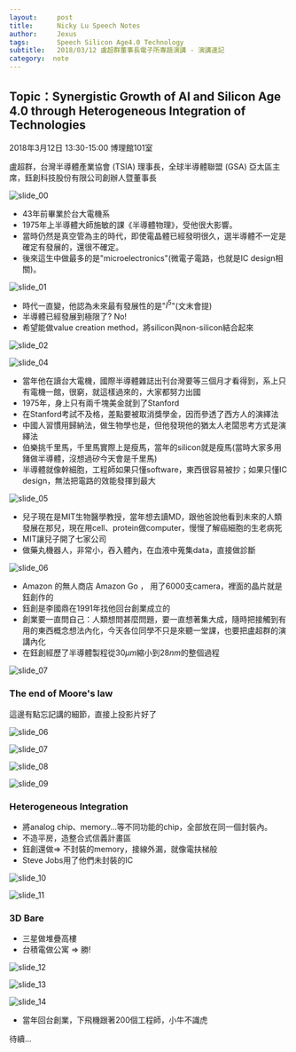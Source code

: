 ```yaml
---
layout:     post
title:      Nicky Lu Speech Notes
author:     Jexus
tags: 		Speech Silicon Age4.0 Technology
subtitle:   2018/03/12 盧超群董事長電子所專題演講 - 演講速記
category:  note
---
```


## Topic：Synergistic Growth of AI and Silicon Age 4.0 through Heterogeneous Integration of Technologies

2018年3月12日 13:30-15:00 博理館101室

盧超群，台灣半導體產業協會 (TSIA) 理事長，全球半導體聯盟 (GSA) 亞太區主席，鈺創科技股份有限公司創辦人暨董事長

![slide_00](https://i.imgur.com/c0HqGlU.jpg)

- 43年前畢業於台大電機系
- 1975年上半導體大師施敏的課《半導體物理》，受他很大影響。
- 當時仍然是真空管為主的時代，即使電晶體已經發明很久，選半導體不一定是確定有發展的，還很不確定。
- 後來這生中做最多的是"microelectronics"(微電子電路，也就是IC design相關)。

![slide_01](https://i.imgur.com/U5N35NH.jpg)

- 時代一直變，他認為未來最有發展性的是"$I^5$"(文末會提)
- 半導體已經發展到極限了? No!
- 希望能做value creation method，將silicon與non-silicon結合起來

![slide_02](https://i.imgur.com/YiLiPK2.jpg)

<!-- ![slide_03](https://i.imgur.com/s1kuVoZ.jpg) -->

![slide_04](https://i.imgur.com/UUzZXah.jpg)

- 當年他在讀台大電機，國際半導體雜誌出刊台灣要等三個月才看得到，系上只有電機一館，很窮，就這樣過來的，大家都努力出國
- 1975年，身上只有兩千塊美金就到了Stanford
- 在Stanford考試不及格，差點要被取消獎學金，因而參透了西方人的演繹法
- 中國人習慣用歸納法，做生物學也是，但他發現他的猶太人老闆思考方式是演繹法
- 伯樂挑千里馬，千里馬實際上是瘦馬，當年的silicon就是瘦馬(當時大家多用鍺做半導體，沒想過矽今天會是千里馬)
- 半導體就像幹細胞，工程師如果只懂software，東西很容易被抄；如果只懂IC design，無法把電路的效能發揮到最大

![slide_05](https://i.imgur.com/PPCNN0K.jpg)

- 兒子現在是MIT生物醫學教授，當年想去讀MD，跟他爸說他看到未來的人類發展在那兒，現在用cell、protein做computer，慢慢了解癌細胞的生老病死
- MIT讓兒子開了七家公司
- 做藥丸機器人，非常小，吞入體內，在血液中蒐集data，直接做診斷

![slide_06](https://i.imgur.com/Xvu1CY2.jpg)

- Amazon 的無人商店 Amazon Go ， 用了6000支camera，裡面的晶片就是鈺創作的
- 鈺創是李國鼎在1991年找他回台創業成立的
- 創業要一直問自己：人類想問甚麼問題，要一直想著集大成，隨時把接觸到有用的東西概念想法內化，今天各位同學不只是來聽一堂課，也要把盧超群的演講內化
- 在鈺創經歷了半導體製程從$30\mu m$縮小到$28nm$的整個過程

![slide_07](https://i.imgur.com/eLlD7c2.jpg)

### The end of Moore's law

這邊有點忘記講的細節，直接上投影片好了

![slide_06](https://i.imgur.com/Pd7Co7R.jpg)

![slide_07](https://i.imgur.com/4VYAMJ2.jpg)

![slide_08](https://i.imgur.com/HjTdcFn.jpg)

![slide_09](https://i.imgur.com/04MA49F.jpg)

### Heterogeneous Integration
- 將analog chip、memory...等不同功能的chip，全部放在同一個封裝內。
- 不造平房，造整合式信義計畫區
- 鈺創還做=> 不封裝的memory，接線外漏，就像電扶梯般
- Steve Jobs用了他們未封裝的IC  

![slide_10](https://i.imgur.com/rrtqNQH.jpg)

![slide_11](https://i.imgur.com/qofZ0cP.jpg)

### 3D Bare
- 三星做堆疊高樓
- 台積電做公寓 => 勝!

![slide_12](https://i.imgur.com/gKREd5r.jpg)

![slide_13](https://i.imgur.com/ToiMK1J.jpg)

![slide_14](https://i.imgur.com/90rKmr6.jpg)

- 當年回台創業，下飛機跟著200個工程師，小牛不識虎

待續...
